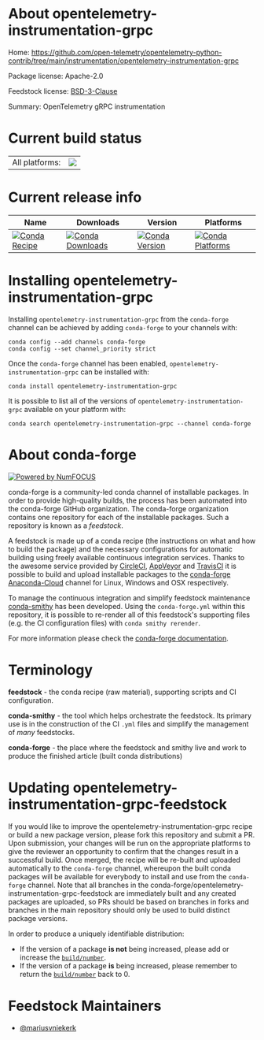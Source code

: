 About opentelemetry-instrumentation-grpc
========================================

Home: https://github.com/open-telemetry/opentelemetry-python-contrib/tree/main/instrumentation/opentelemetry-instrumentation-grpc

Package license: Apache-2.0

Feedstock license: [BSD-3-Clause](https://github.com/conda-forge/opentelemetry-instrumentation-grpc-feedstock/blob/master/LICENSE.txt)

Summary: OpenTelemetry gRPC instrumentation

Current build status
====================


<table><tr><td>All platforms:</td>
    <td>
      <a href="https://dev.azure.com/conda-forge/feedstock-builds/_build/latest?definitionId=13872&branchName=master">
        <img src="https://dev.azure.com/conda-forge/feedstock-builds/_apis/build/status/opentelemetry-instrumentation-grpc-feedstock?branchName=master">
      </a>
    </td>
  </tr>
</table>

Current release info
====================

| Name | Downloads | Version | Platforms |
| --- | --- | --- | --- |
| [![Conda Recipe](https://img.shields.io/badge/recipe-opentelemetry--instrumentation--grpc-green.svg)](https://anaconda.org/conda-forge/opentelemetry-instrumentation-grpc) | [![Conda Downloads](https://img.shields.io/conda/dn/conda-forge/opentelemetry-instrumentation-grpc.svg)](https://anaconda.org/conda-forge/opentelemetry-instrumentation-grpc) | [![Conda Version](https://img.shields.io/conda/vn/conda-forge/opentelemetry-instrumentation-grpc.svg)](https://anaconda.org/conda-forge/opentelemetry-instrumentation-grpc) | [![Conda Platforms](https://img.shields.io/conda/pn/conda-forge/opentelemetry-instrumentation-grpc.svg)](https://anaconda.org/conda-forge/opentelemetry-instrumentation-grpc) |

Installing opentelemetry-instrumentation-grpc
=============================================

Installing `opentelemetry-instrumentation-grpc` from the `conda-forge` channel can be achieved by adding `conda-forge` to your channels with:

```
conda config --add channels conda-forge
conda config --set channel_priority strict
```

Once the `conda-forge` channel has been enabled, `opentelemetry-instrumentation-grpc` can be installed with:

```
conda install opentelemetry-instrumentation-grpc
```

It is possible to list all of the versions of `opentelemetry-instrumentation-grpc` available on your platform with:

```
conda search opentelemetry-instrumentation-grpc --channel conda-forge
```


About conda-forge
=================

[![Powered by NumFOCUS](https://img.shields.io/badge/powered%20by-NumFOCUS-orange.svg?style=flat&colorA=E1523D&colorB=007D8A)](http://numfocus.org)

conda-forge is a community-led conda channel of installable packages.
In order to provide high-quality builds, the process has been automated into the
conda-forge GitHub organization. The conda-forge organization contains one repository
for each of the installable packages. Such a repository is known as a *feedstock*.

A feedstock is made up of a conda recipe (the instructions on what and how to build
the package) and the necessary configurations for automatic building using freely
available continuous integration services. Thanks to the awesome service provided by
[CircleCI](https://circleci.com/), [AppVeyor](https://www.appveyor.com/)
and [TravisCI](https://travis-ci.com/) it is possible to build and upload installable
packages to the [conda-forge](https://anaconda.org/conda-forge)
[Anaconda-Cloud](https://anaconda.org/) channel for Linux, Windows and OSX respectively.

To manage the continuous integration and simplify feedstock maintenance
[conda-smithy](https://github.com/conda-forge/conda-smithy) has been developed.
Using the ``conda-forge.yml`` within this repository, it is possible to re-render all of
this feedstock's supporting files (e.g. the CI configuration files) with ``conda smithy rerender``.

For more information please check the [conda-forge documentation](https://conda-forge.org/docs/).

Terminology
===========

**feedstock** - the conda recipe (raw material), supporting scripts and CI configuration.

**conda-smithy** - the tool which helps orchestrate the feedstock.
                   Its primary use is in the construction of the CI ``.yml`` files
                   and simplify the management of *many* feedstocks.

**conda-forge** - the place where the feedstock and smithy live and work to
                  produce the finished article (built conda distributions)


Updating opentelemetry-instrumentation-grpc-feedstock
=====================================================

If you would like to improve the opentelemetry-instrumentation-grpc recipe or build a new
package version, please fork this repository and submit a PR. Upon submission,
your changes will be run on the appropriate platforms to give the reviewer an
opportunity to confirm that the changes result in a successful build. Once
merged, the recipe will be re-built and uploaded automatically to the
`conda-forge` channel, whereupon the built conda packages will be available for
everybody to install and use from the `conda-forge` channel.
Note that all branches in the conda-forge/opentelemetry-instrumentation-grpc-feedstock are
immediately built and any created packages are uploaded, so PRs should be based
on branches in forks and branches in the main repository should only be used to
build distinct package versions.

In order to produce a uniquely identifiable distribution:
 * If the version of a package **is not** being increased, please add or increase
   the [``build/number``](https://docs.conda.io/projects/conda-build/en/latest/resources/define-metadata.html#build-number-and-string).
 * If the version of a package **is** being increased, please remember to return
   the [``build/number``](https://docs.conda.io/projects/conda-build/en/latest/resources/define-metadata.html#build-number-and-string)
   back to 0.

Feedstock Maintainers
=====================

* [@mariusvniekerk](https://github.com/mariusvniekerk/)


<!-- dummy commit to enable rerendering -->

